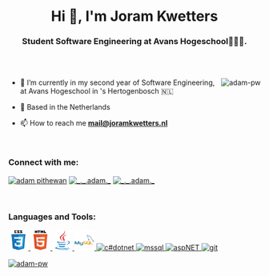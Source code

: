 <h1 align="center">Hi 👋, I'm Joram Kwetters</h1>
<h3 align="center">Student Software Engineering at Avans Hogeschool🏫🇳🇱.</h3>

<br>

<br>

<p><img align="right" src="https://github.com/Adam-pw/Adam-pw/blob/main/animation_500_kxa883sd.gif" alt="adam-pw" /></p>


- 🏫 I’m currently in my second year of Software Engineering, at Avans Hogeschool in 's Hertogenbosch 🇳🇱

- 🏡 Based in the Netherlands

- 📫 How to reach me **mail@joramkwetters.nl**

<br>

<h3 align="left">Connect with me:</h3>
<p align="left">
  <a href="https://www.linkedin.com/in/joram-kwetters/" target="blank"><img align="center"
      src="https://raw.githubusercontent.com/rahuldkjain/github-profile-readme-generator/master/src/images/icons/Social/linked-in-alt.svg"
      alt="adam pithewan" height="30" width="40" /></a>
  <a href="https://instagram.com/joram003" target="blank"><img align="center"
      src="https://raw.githubusercontent.com/rahuldkjain/github-profile-readme-generator/master/src/images/icons/Social/instagram.svg"
      alt="_._.adam._" height="30" width="40" /></a>
  <a href="https://joramkwetters.nl/" target="blank"><img align="center"
      src="https://img.icons8.com/pastel-glyph/64/000000/website--v1.png"
      alt="_._.adam._" height="30" width="40" /></a>
</p>

<br>

<h3 align="left">Languages and Tools:</h3>
<p align="left"> <a href="https://developer.android.com" target="_blank" rel="noreferrer">   </a> <a href="https://www.w3schools.com/cpp/" target="_blank" rel="noreferrer">
    <img
      src="https://raw.githubusercontent.com/devicons/devicon/master/icons/css3/css3-original-wordmark.svg" alt="css3"
      width="40" height="40" /> </a> <a href="https://www.w3.org/html/" target="_blank" rel="noreferrer"> <img
      src="https://raw.githubusercontent.com/devicons/devicon/master/icons/html5/html5-original-wordmark.svg"
      alt="html5" width="40" height="40" />  </a> <a href="https://www.java.com" target="_blank" rel="noreferrer"> <img
      src="https://raw.githubusercontent.com/devicons/devicon/master/icons/java/java-original.svg" alt="java" width="40"
      height="40" /> </a> 
  <a href="https://developer.mozilla.org/en-US/docs/Web/JavaScript" target="_blank"
    rel="noreferrer"> <img
      src="https://raw.githubusercontent.com/devicons/devicon/master/icons/mysql/mysql-original-wordmark.svg"
      alt="mysql" width="40" height="40" />   
    <a href="https://dotnet.microsoft.com/en-us/apps/aspnet/web-apps" target="_blank" rel="noreferrer"> <img
      src="https://static.cdnlogo.com/logos/c/27/c.svg" alt="c#dotnet"
      width="40" height="40" /> 
   <a href="https://www.microsoft.com/nl-nl/sql-server/sql-server-2019" target="_blank" rel="noreferrer"> <img
      src="https://www.svgrepo.com/show/303229/microsoft-sql-server-logo.svg" alt="mssql"
      width="40" height="40" /> 
  <a href="https://dotnet.microsoft.com/en-us/apps/aspnet" target="_blank" rel="noreferrer"> <img
      src="https://blog.tech-fellow.net/content/images/2019/04/asp-net-mvc-1-.jpg" alt="aspNET"
      width="40" height="40" /> 
  <a href="https://git-scm.com/" target="_blank" rel="noreferrer"> <img
      src="https://upload.wikimedia.org/wikipedia/commons/3/3f/Git_icon.svg" alt="git"
      width="40" height="40" /> 

<br>


<p><img align="center" src="https://github-readme-streak-stats.herokuapp.com/?user=jeromenl&theme=dark&background=0d1117&date_format=M%20j%5B%2C%20Y%5D" alt="adam-pw" /></p>
